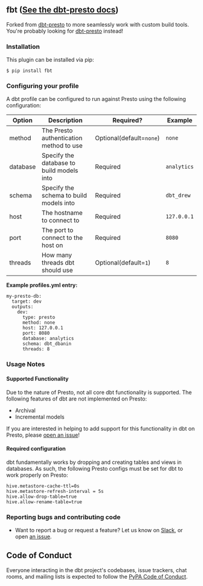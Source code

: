 ## fbt ([See the dbt-presto docs](https://docs.getdbt.com/docs/profile-presto#section-required-configuration))

Forked from [dbt-presto](https://github.com/fishtown-analytics/dbt-presto) to more seamlessly work with custom build tools. You're probably looking for [dbt-presto](https://github.com/fishtown-analytics/dbt-presto) instead!

### Installation

This plugin can be installed via pip:

```
$ pip install fbt
```

### Configuring your profile

A dbt profile can be configured to run against Presto using the following configuration:

| Option  | Description                                        | Required?               | Example                  |
|---------|----------------------------------------------------|-------------------------|--------------------------|
| method  | The Presto authentication method to use | Optional(default=`none`)  | `none`|`kerberos` |
| database  | Specify the database to build models into | Required  | `analytics` |
| schema  | Specify the schema to build models into | Required | `dbt_drew` |
| host    | The hostname to connect to | Required | `127.0.0.1`  |
| port    | The port to connect to the host on | Required | `8080` |
| threads    | How many threads dbt should use | Optional(default=`1`) | `8` |



**Example profiles.yml entry:**
```
my-presto-db:
  target: dev
  outputs:
    dev:
      type: presto
      method: none
      host: 127.0.0.1
      port: 8080
      database: analytics
      schema: dbt_dbanin
      threads: 8
```

### Usage Notes

#### Supported Functionality
Due to the nature of Presto, not all core dbt functionality is supported.
The following features of dbt are not implemented on Presto:
- Archival
- Incremental models


If you are interested in helping to add support for this functionality in dbt on Presto, please [open an issue](https://github.com/fishtown-analytics/dbt-presto/issues/new)!

#### Required configuration
dbt fundamentally works by dropping and creating tables and views in databases.
As such, the following Presto configs must be set for dbt to work properly on Presto:

```
hive.metastore-cache-ttl=0s
hive.metastore-refresh-interval = 5s
hive.allow-drop-table=true
hive.allow-rename-table=true
```


### Reporting bugs and contributing code

-   Want to report a bug or request a feature? Let us know on [Slack](http://slack.getdbt.com/), or open [an issue](https://github.com/fishtown-analytics/dbt-spark/issues/new).

## Code of Conduct

Everyone interacting in the dbt project's codebases, issue trackers, chat rooms, and mailing lists is expected to follow the [PyPA Code of Conduct](https://www.pypa.io/en/latest/code-of-conduct/).
